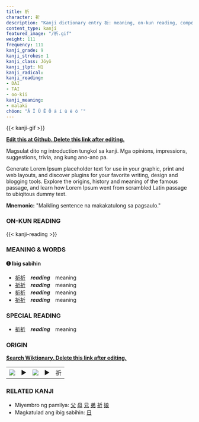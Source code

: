 ```yaml
---
title: 祈
character: 祈
description: "Kanji dictionary entry 祈: meaning, on-kun reading, compounds, origin, related kanji"
content_type: kanji
featured_image: "/祈.gif"
weight: 111
frequency: 111
kanji_grade: 9
kanji_strokes: 1
kanji_class: Jōyō
kanji_jlpt: N1
kanji_radical: 
kanji_reading: 
- DAI
- TAI
- oo-kii
kanji_meaning:
- malaki
chōon: "Ā Ī Ū Ē Ō ā ī ū ē ō ’"
---
```

[//]: # (Don't edit the line below. Kanji animated GIF code is automatically generated.)
{{< kanji-gif >}}

[//]: # (Edit below this line.)

**[Edit this at Github. Delete this link after editing.](https://github.com/tim0g/tim/tree/main/content/kanji/祈/index.md)**

Magsulat dito ng introduction tungkol sa kanji. Mga opinions, impressions, suggestions, trivia, ang kung ano-ano pa.

Generate Lorem Ipsum placeholder text for use in your graphic, print and web layouts, and discover plugins for your favorite writing, design and blogging tools. Explore the origins, history and meaning of the famous passage, and learn how Lorem Ipsum went from scrambled Latin passage to ubiqitous dummy text.
 
**Mnemonic:** "Maikling sentence na makakatulong sa pagsaulo."

### ON-KUN READING

[//]: # (Don't edit the line below. ON-KUN READING code is automatically generated.)
{{< kanji-reading >}}

### MEANING & WORDS

#### ➊ **Ibig sabihin**
  - [祈](../祈)[祈](../祈)　***reading***　meaning
  - [祈](../祈)[祈](../祈)　***reading***　meaning
  - [祈](../祈)[祈](../祈)　***reading***　meaning
  - [祈](../祈)[祈](../祈)　***reading***　meaning

### SPECIAL READING
  - [祈](../祈)[祈](../祈)　***reading***　meaning

### ORIGIN

**[Search Wiktionary. Delete this link after editing.](https://wiktionary.org/wiki/祈)**
<table class="kanji-table"><tr><td>
<img src="60px-祈-bronze.svg.png">
</td><td>▶</td><td>
<img src="60px-祈-oracle.svg.png">
</td><td>▶</td>
<td class="kanji-origin">祈</td>
</tr></table>

### RELATED KANJI
- Miyembro ng pamilya: [父](../父) [母](../母) [兄](../兄) [弟](../弟) [祈](../祈) [娘](../娘)
- Magkatulad ang ibig sabihin: [日](../日)
